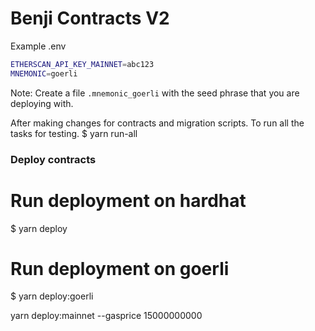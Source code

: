 # Benji Contracts V2


Example .env
```bash
ETHERSCAN_API_KEY_MAINNET=abc123
MNEMONIC=goerli
```
Note: Create a file `.mnemonic_goerli` with the seed phrase that you are deploying with.



After making changes for contracts and migration scripts. To run all the tasks for testing.
$ yarn run-all

### Deploy contracts
# Run deployment on hardhat 
$ yarn deploy 

# Run deployment on goerli
$ yarn deploy:goerli

yarn deploy:mainnet --gasprice 15000000000